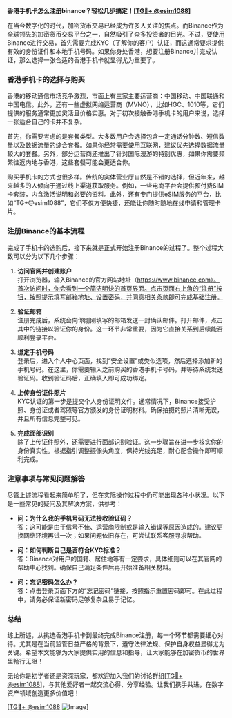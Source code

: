 **香港手机卡怎么注册binance？轻松几步搞定！[[TG💪+ @esim1088](https://t.me/s/esim1088)]**

在当今数字化的时代，加密货币交易已经成为许多人关注的焦点。而Binance作为全球领先的加密货币交易平台之一，自然吸引了众多投资者的目光。不过，要使用Binance进行交易，首先需要完成KYC（了解你的客户）认证，而这通常要求提供有效的身份证件和本地手机号码。如果你身处香港，想要注册Binance并完成认证，那么选择一张合适的香港手机卡就显得尤为重要了。

### 香港手机卡的选择与购买

香港的移动通信市场竞争激烈，市面上有三家主要运营商：中国移动、中国联通和中国电信。此外，还有一些虚拟网络运营商（MVNO），比如HGC、1010等，它们提供的服务通常更加灵活且价格实惠。对于初次接触香港手机卡的用户来说，选择一张适合自己的卡并不复杂。

首先，你需要考虑的是套餐类型。大多数用户会选择包含一定通话分钟数、短信数量以及数据流量的综合套餐。如果你经常需要使用互联网，建议优先选择数据流量较大的套餐。另外，部分运营商还推出了针对国际漫游的特别优惠，如果你需要频繁往返内地与香港，这些套餐可能会更适合你。

购买手机卡的方式也很多样。传统的实体营业厅自然是不错的选择，但近年来，越来越多的人倾向于通过线上渠道获取服务。例如，一些电商平台会提供预付费SIM卡套装，内含激活说明和必要的资料。此外，还有专门提供eSIM服务的平台，比如“TG+@esim1088”，它们不仅方便快捷，还能让你随时随地在线申请和管理卡片。

### 注册Binance的基本流程

完成了手机卡的选购后，接下来就是正式开始注册Binance的过程了。整个过程大致可以分为以下几个步骤：

1. **访问官网并创建账户**  
   打开浏览器，输入Binance的官方网站地址（https://www.binance.com）。首次访问时，你会看到一个简洁明快的首页界面。点击页面右上角的“注册”按钮，按照提示填写邮箱地址、设置密码，并同意相关条款即可完成基础注册。

2. **验证邮箱**  
   注册完成后，系统会向你刚刚填写的邮箱发送一封确认邮件。打开邮件，点击其中的链接以验证你的身份。这一环节非常重要，因为它直接关系到后续能否顺利登录平台。

3. **绑定手机号码**  
   登录后，进入个人中心页面，找到“安全设置”或类似选项，然后选择添加新的手机号码。在这里，你需要输入之前购买的香港手机卡号码，并等待系统发送验证码。收到验证码后，正确填入即可成功绑定。

4. **上传身份证件照片**  
   KYC认证的第一步是提交个人身份证明文件。通常情况下，Binance接受护照、身份证或者驾照等官方颁发的身份证明材料。确保拍摄的照片清晰无误，并且所有信息完整可见。

5. **完成面部识别**  
   除了上传证件照外，还需要进行面部识别验证。这一步骤旨在进一步核实你的身份真实性。根据指引调整摄像头角度，保持光线充足，耐心配合操作即可顺利完成。

### 注意事项与常见问题解答

尽管上述流程看起来简单明了，但在实际操作过程中仍可能出现各种小状况。以下是一些常见的疑问及其解决方案，供参考：

- **问：为什么我的手机号码无法接收验证码？**  
  答：这可能是由于信号不佳、运营商限制或是输入错误等原因造成的。建议更换网络环境再试一次；如果问题依旧存在，可尝试联系客服寻求帮助。

- **问：如何判断自己是否符合KYC标准？**  
  答：Binance对用户的国籍、居住地等有一定要求，具体细则可以在其官网的帮助中心找到。确保自己满足条件后再开始准备相关材料。

- **问：忘记密码怎么办？**  
  答：点击登录页面下方的“忘记密码”链接，按照指示重置密码即可。在此过程中，请务必保证新密码足够复杂且易于记忆。

### 总结

综上所述，从挑选香港手机卡到最终完成Binance注册，每一个环节都需要细心对待。尤其是在当前监管日益严格的背景下，遵守法律法规、保护自身权益显得尤为关键。希望本文能够为大家提供实用的信息和指导，让大家能够在加密货币的世界里畅行无阻！

无论你是初学者还是资深玩家，都欢迎加入我们的讨论群组[[TG💪+ @esim1088](https://t.me/s/esim1088)]，与其他爱好者一起交流心得、分享经验。让我们携手共进，在数字资产领域创造更多价值吧！

[[TG💪+ @esim1088](https://t.me/s/esim1088) ![Image](https://i.postimg.cc/4NQfJmqS/Snipaste-2025-05-13-00-14-12.png)]